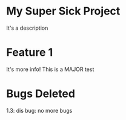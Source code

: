 # My Super Sick Project

It's a description

# Feature 1

It's more info!
This is a MAJOR test

# Bugs Deleted

1.3: dis bug: no more bugs